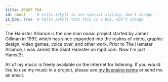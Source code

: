```yaml
---
title: ABOUT THA
id: about     # tells Jekyll to use special styling, don't change
is_box: true  # tells Jekyll that this is a box, don't change
---
```

The Hamster Alliance is the one man music project started by Jamez Gillman in 1997, which has since expanded into the realms of video, graphic design, video games, voice over, and other work. Prior to The Hamster Alliance, I was Jamez the Giant Hamster on mp3.com. Now I'm just Hamst3r.
 
All of my music is freely available on the internet for listening. If you would like to use my music in a project, please see [my licensing terms](https://www.hamsteralliance.com/license.html) or send me an email.
